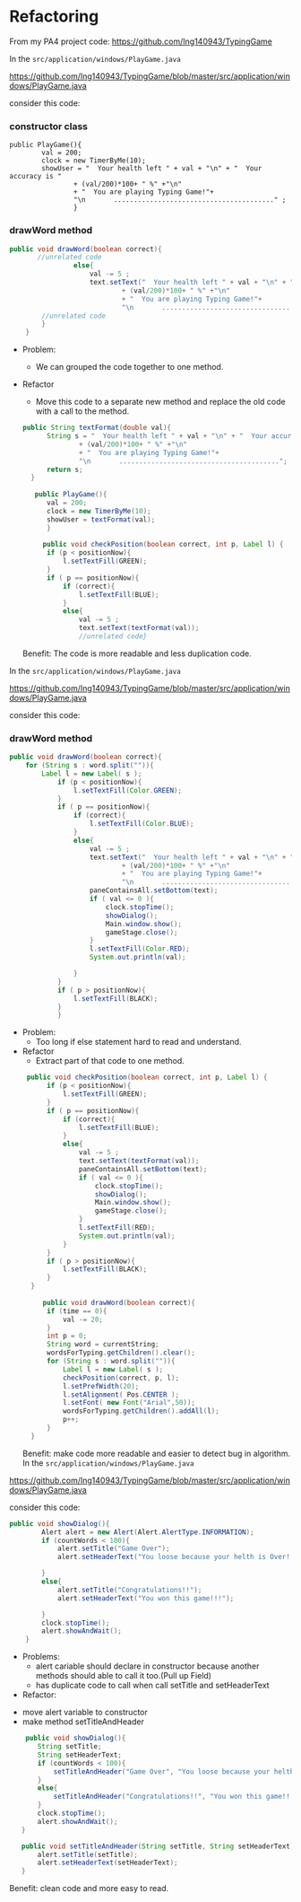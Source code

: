 # Refactoring

From my PA4 project code: https://github.com/Ing140943/TypingGame

In the `src/application/windows/PlayGame.java`

https://github.com/Ing140943/TypingGame/blob/master/src/application/windows/PlayGame.java

consider this code:

### constructor class
```
public PlayGame(){
        val = 200;
        clock = new TimerByMe(10);
        showUser = "  Your health left " + val + "\n" + "  Your accuracy is "
                + (val/200)*100+ " %" +"\n"
                + "  You are playing Typing Game!"+
                "\n       ........................................" ;
                }
```
### drawWord method
```java
public void drawWord(boolean correct){
       //unrelated code
                else{
                    val -= 5 ;
                    text.setText("  Your health left " + val + "\n" + "  Your accuracy is "
                            + (val/200)*100+ " %" +"\n"
                            + "  You are playing Typing Game!"+
                            "\n       ........................................") ;
        //unrelated code
        }
    }
```
* Problem:
  - We can grouped the code together to one method.
* Refactor
  - Move this code to a separate new method and replace the old code with a call to the method.
  
  ```java
  public String textFormat(double val){
        String s = "  Your health left " + val + "\n" + "  Your accuracy is "
                + (val/200)*100+ " %" +"\n"
                + "  You are playing Typing Game!"+
                "\n       ........................................";
        return s;
    }
    
     public PlayGame(){
        val = 200;
        clock = new TimerByMe(10);
        showUser = textFormat(val);
        }
        
       public void checkPosition(boolean correct, int p, Label l) {
        if (p < positionNow){
            l.setTextFill(GREEN);
        }
        if ( p == positionNow){
            if (correct){
                l.setTextFill(BLUE);
            }
            else{
                val -= 5 ;
                text.setText(textFormat(val));
                //unrelated code}
  ```
  
  Benefit: The code is more readable and less duplication code.
  
In the `src/application/windows/PlayGame.java`

https://github.com/Ing140943/TypingGame/blob/master/src/application/windows/PlayGame.java

consider this code: 
### drawWord method
```java
public void drawWord(boolean correct){
    for (String s : word.split("")){
        Label l = new Label( s );
            if (p < positionNow){
                l.setTextFill(Color.GREEN);
            }
            if ( p == positionNow){
                if (correct){
                    l.setTextFill(Color.BLUE);
                }
                else{
                    val -= 5 ;
                    text.setText("  Your health left " + val + "\n" + "  Your accuracy is "
                            + (val/200)*100+ " %" +"\n"
                            + "  You are playing Typing Game!"+
                            "\n       ........................................") ;
                    paneContainsAll.setBottom(text);
                    if ( val <= 0 ){
                        clock.stopTime();
                        showDialog();
                        Main.window.show();
                        gameStage.close();
                    }
                    l.setTextFill(Color.RED);
                    System.out.println(val);

                }
            }
            if ( p > positionNow){
                l.setTextFill(BLACK);
            }
            }
```
* Problem:
  - Too long if else statement hard to read and understand.
* Refactor
  - Extract part of that code to one method.
  ```java
   public void checkPosition(boolean correct, int p, Label l) {
        if (p < positionNow){
            l.setTextFill(GREEN);
        }
        if ( p == positionNow){
            if (correct){
                l.setTextFill(BLUE);
            }
            else{
                val -= 5 ;
                text.setText(textFormat(val));
                paneContainsAll.setBottom(text);
                if ( val <= 0 ){
                    clock.stopTime();
                    showDialog();
                    Main.window.show();
                    gameStage.close();
                }
                l.setTextFill(RED);
                System.out.println(val);
            }
        }
        if ( p > positionNow){
            l.setTextFill(BLACK);
        }
    }
    
       public void drawWord(boolean correct){
        if (time == 0){
            val -= 20;
        }
        int p = 0;
        String word = currentString;
        wordsForTyping.getChildren().clear();
        for (String s : word.split("")){
            Label l = new Label( s );
            checkPosition(correct, p, l);
            l.setPrefWidth(20);
            l.setAlignment( Pos.CENTER );
            l.setFont( new Font("Arial",50));
            wordsForTyping.getChildren().addAll(l);
            p++;
        }
    }
  ```
  Benefit: make code more readable and easier to detect bug in algorithm.
 In the `src/application/windows/PlayGame.java`

https://github.com/Ing140943/TypingGame/blob/master/src/application/windows/PlayGame.java

consider this code: 
```java
public void showDialog(){
        Alert alert = new Alert(Alert.AlertType.INFORMATION);
        if (countWords < 100){
            alert.setTitle("Game Over");
            alert.setHeaderText("You loose because your helth is Over! \n You have to practice more!");

        }
        else{
            alert.setTitle("Congratulations!!");
            alert.setHeaderText("You won this game!!!");

        }
        clock.stopTime();
        alert.showAndWait();
    }
```

* Problems:
  - alert cariable should declare in constructor because another methods should able to call it too.(Pull up Field)
  - has duplicate code to call when call setTitle and setHeaderText
 * Refactor:
  - move alert variable to constructor
  - make method setTitleAndHeader
 ```java
     public void showDialog(){
        String setTitle;
        String setHeaderText;
        if (countWords < 100){
            setTitleAndHeader("Game Over", "You loose because your helth is Over! \n You have to practice more!");
        }
        else{
            setTitleAndHeader("Congratulations!!", "You won this game!!!");
        }
        clock.stopTime();
        alert.showAndWait();
    }

    public void setTitleAndHeader(String setTitle, String setHeaderText) {
        alert.setTitle(setTitle);
        alert.setHeaderText(setHeaderText);
    }
 ```
 Benefit: clean code and more easy to read.
